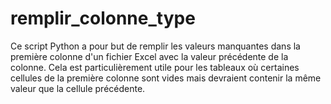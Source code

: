 # remplir_colonne_type
Ce script Python a pour but de remplir les valeurs manquantes dans la première colonne d'un fichier Excel avec la valeur précédente de la colonne. Cela est particulièrement utile pour les tableaux où certaines cellules de la première colonne sont vides mais devraient contenir la même valeur que la cellule précédente.
